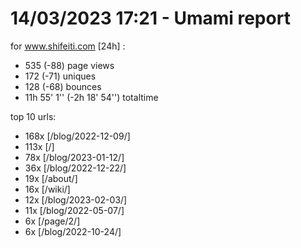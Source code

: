 # 14/03/2023 17:21 - Umami report
for www.shifeiti.com [24h] :

 - 535 (-88) page views
 - 172 (-71) uniques
 - 128 (-68) bounces
 - 11h 55' 1'' (-2h 18' 54'') totaltime


top 10 urls:
 - 168x [/blog/2022-12-09/]
 - 113x [/]
 - 78x [/blog/2023-01-12/]
 - 36x [/blog/2022-12-22/]
 - 19x [/about/]
 - 16x [/wiki/]
 - 12x [/blog/2023-02-03/]
 - 11x [/blog/2022-05-07/]
 - 6x [/page/2/]
 - 6x [/blog/2022-10-24/]


